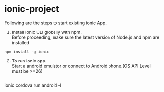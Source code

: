 # ionic-project
Following are the steps to start existing ionic App.

1. Install Ionic CLI globally with npm.\
  Before proceeding, make sure the latest version of Node.js and npm are installed
  ```
  npm install -g ionic
  ```

2. To run ionic app.\
  Start a android emulator or connect to Android phone.(OS API Level must be >=26)
   ```
  ionic cordova run android -l
  ```
